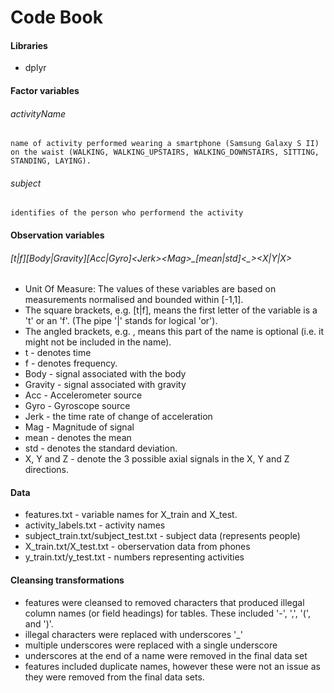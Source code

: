 # Code Book
#### Libraries
- dplyr

#### Factor variables
###### activityName 
    name of activity performed wearing a smartphone (Samsung Galaxy S II) on the waist (WALKING, WALKING_UPSTAIRS, WALKING_DOWNSTAIRS, SITTING, STANDING, LAYING).
###### subject 
    identifies of the person who performend the activity
#### Observation variables
###### [t|f][Body|Gravity][Acc|Gyro]\<Jerk\>\<Mag\>\_[mean|std]\<\_\>\<X|Y|X\> 
- Unit Of Measure: The values of these variables are based on measurements normalised and bounded within [-1,1].  
- The square brackets, e.g. [t|f], means the first letter of the variable is a 't' or an 'f'.  (The pipe '|' stands for logical 'or').
- The angled brackets, e.g. <Jerk>, means this part of the name is optional (i.e. it might not be included in the name).
- t - denotes time 
- f - denotes frequency.
- Body - signal associated with the body
- Gravity - signal associated with gravity
- Acc - Accelerometer source
- Gyro - Gyroscope source
- Jerk - the time rate of change of acceleration
- Mag - Magnitude of signal
- mean - denotes the mean
- std - denotes the standard deviation.
- X, Y and Z - denote the 3 possible axial signals in the X, Y and Z directions.

#### Data
- features.txt - variable names for X_train and X_test.
- activity_labels.txt - activity names
- subject_train.txt/subject_test.txt - subject data (represents people)
- X_train.txt/X_test.txt - oberservation data from phones
- y_train.txt/y_test.txt - numbers representing activities

#### Cleansing transformations
- features were cleansed to removed characters that produced illegal column names (or field headings) for tables.  These included '-', ',', '(', and ')'.
- illegal characters were replaced with underscores '_'
- multiple underscores were replaced with a single underscore
- underscores at the end of a name were removed in the final data set
- features included duplicate names, however these were not an issue as they were removed from the final data sets.
